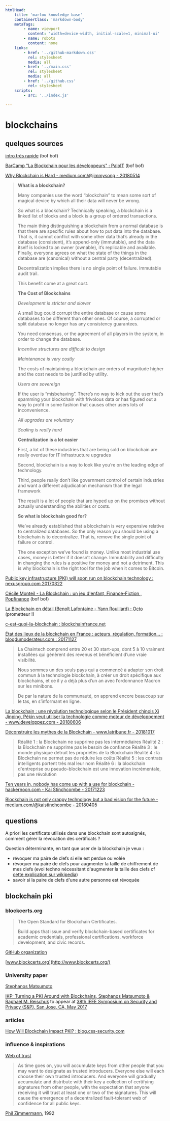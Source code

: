 ```yaml
---
htmlHead:
    title: 'marlou knowledge base' 
    containerClass: 'markdown-body'
    metaTags:
        - name: viewport
          content: 'width=device-width, initial-scale=1, minimal-ui'
        - name: robots
          content: none
    links:
        - href: '../github-markdown.css'
          rel: stylesheet
          media: all
        - href: '../main.css'
          rel: stylesheet
          media: all
        - href: '../github.css'
          rel: stylesheet
    scripts:
        - src: '../index.js'

---
```


# blockchains

## quelques sources

[intro très rapide](https://www.youtube.com/watch?v=r43LhSUUGTQ) (bof bof)

[BarCamp "La Blockchain pour les développeurs" : PaloIT](https://www.youtube.com/watch?v=6hmQT8H-JJk) (bof bof)

[Why Blockchain is Hard - medium.com/@jimmysong - 20180514](https://medium.com/@jimmysong/why-blockchain-is-hard-60416ea4c5c)

> **What is a blockchain?**
>
> Many companies use the word “blockchain” to mean some sort of magical device by which all their data will never be wrong.
>
> So what is a blockchain? Technically speaking, a blockchain is a linked list of blocks and a block is a group of ordered transactions.
>
> The main thing distinguishing a blockchain from a normal database is that there are specific rules about how to put data into the database. That is, it cannot conflict with some other data that’s already in the database (consistent), it’s append-only (immutable), and the data itself is locked to an owner (ownable), it’s replicable and available. Finally, everyone agrees on what the state of the things in the database are (canonical) without a central party (decentralized).
>
> Decentralization implies there is no single point of failure. Immutable audit trail.
>
> This benefit come at a great cost.
>
> **The Cost of Blockchains**
>
> *Development is stricter and slower*
>
> A small bug could corrupt the entire database or cause some databases to be different than other ones. Of course, a corrupted or split database no longer has any consistency guarantees.
>
> You need consensus, or the agreement of all players in the system, in order to change the database.
>
> *Incentive structures are difficult to design*
>
> *Maintenance is very costly*
>
> The costs of maintaining a blockchain are orders of magnitude higher and the cost needs to be justified by utility.
>
> *Users are sovereign*
>
> If the user is “misbehaving”. There’s no way to kick out the user that’s spamming your blockchain with frivolous data or has figured out a way to profit in some fashion that causes other users lots of inconvenience.
>
> *All upgrades are voluntary*
>
> *Scaling is really hard*
>
> **Centralization is a lot easier**
>
> First, a lot of these industries that are being sold on blockchain are really overdue for IT infrastructure upgrades
>
> Second, blockchain is a way to look like you’re on the leading edge of technology.
>
> Third, people really don’t like government control of certain industries and want a different adjudication mechanism than the legal framework
>
> The result is a lot of people that are hyped up on the promises without actually understanding the abilities or costs.
>
> **So what is blockchain good for?**
>
> We’ve already established that a blockchain is very expensive relative to centralized databases. So the only reason you should be using a blockchain is to decentralize. That is, remove the single point of failure or control.
>
> The one exception we’ve found is money. Unlike most industrial use cases, money is better if it doesn’t change. Immutability and difficulty in changing the rules is a positive for money and not a detriment. This is why blockchain is the right tool for the job when it comes to Bitcoin.

[Public key infrastructure (PKI) will soon run on blockchain technology : nexusgroup.com 20170322](https://www.nexusgroup.com/blog/public-key-infrastructure-pki-will-soon-run-blockchain-technology/)

[Cécile Monteil - La Blockchain : un jeu d'enfant, Finance-Fiction , Popfinance](https://www.youtube.com/watch?v=cL1PWRaZq4g) (bof bof)

[La Blockchain en détail (Benoît Lafontaine - Yann Rouillard) : Octo](https://www.youtube.com/watch?v=J0MgFQ-j6nE) (prometteur !)

[c-est-quoi-la-blockchain : blockchainfrance.net](https://blockchainfrance.net/decouvrir-la-blockchain/c-est-quoi-la-blockchain/)

[État des lieux de la blockchain en France : acteurs, régulation, formation… : blogdumoderateur.com : 20171127](https://www.blogdumoderateur.com/etat-des-lieux-blockchain-france/)

> La Chaintech comprend entre 20 et 30 start-ups, dont 5 à 10 vraiment installées qui génèrent des revenus et bénéficient d’une vraie visibilité.
>
> Nous sommes un des seuls pays qui a commencé à adapter son droit commun à la technologie blockchain, à créer un droit spécifique aux blockchains, et ce il y a déjà plus d’un an avec l’ordonnance Macron sur les minibons.
>
> De par la nature de la communauté, on apprend encore beaucoup sur le tas, en s’informant en ligne.

[La blockchain : une révolution technologique selon le Président chinois Xi Jinping, Pékin veut utiliser la technologie comme moteur de développement - www.developpez.com - 20180606](https://www.developpez.com/actu/207814/La-blockchain-une-revolution-technologique-selon-le-President-chinois-Xi-Jinping-Pekin-veut-utiliser-la-technologie-comme-moteur-de-developpement/)

[Déconstruire les mythes de la Blockchain - www.latribune.fr - 20181017](https://www.latribune.fr/opinions/tribunes/deconstruire-les-mythes-de-la-blockchain-794001.html)

> Réalité 1 : la Blockchain ne supprime pas les intermédiaires
> Réalité 2 : la Blockchain ne supprime pas le besoin de confiance
> Réalité 3 : le monde physique détruit les propriétés de la Blockchain
> Réalité 4 : la Blockchain ne permet pas de réduire les coûts
> Réalité 5 : les contrats intelligents portent très mal leur nom
> Réalité 6 : la blockchain d'entreprise ou pseudo-blockchain est une innovation incrémentale, pas une révolution

[Ten years in, nobody has come up with a use for blockchain - hackernoon.com - Kai Stinchcombe - 20171223](https://hackernoon.com/ten-years-in-nobody-has-come-up-with-a-use-case-for-blockchain-ee98c180100)

[Blockchain is not only crappy technology but a bad vision for the future - medium.com/@kaistinchcombe - 20180405](https://medium.com/@kaistinchcombe/decentralized-and-trustless-crypto-paradise-is-actually-a-medieval-hellhole-c1ca122efdec)

## questions

A priori les certificats utilisés dans une blockchain sont autosignés, comment gérer la révocation des certificats ?

Question déterminante, en tant que user de la blockchain je veux :

- révoquer ma paire de clefs si elle est perdue ou volée
- révoquer ma paire de clefs pour augmenter la taille de chiffrement de mes clefs (evol techno nécessitant d'augmenter la taille des clefs cf [cette explication sur wikipedia](https://fr.wikipedia.org/wiki/Chiffrement_RSA#S.C3.A9curit.C3.A9))
- savoir si la paire de clefs d'une autre personne est révoquée

## blockchain pki

### blockcerts.org

> The Open Standard for Blockchain Certificates.
>
> Build apps that issue and verify blockchain-based certificates for academic credentials, professional certifications, workforce development, and civic records.

[GitHub organization](https://github.com/blockchain-certificates)

[www.blockcerts.org](http://www.blockcerts.org/)

### University paper

[Stephanos Matsumoto](http://www.stevematsumoto.net/cv/)

[IKP: Turning a PKI Around with Blockchains, Stephanos Matsumoto & Raphael M. Reischuk](https://eprint.iacr.org/2016/1018.pdf) to appear at [38th IEEE Symposium on Security and Privacy (S&P), San Jose, CA, May 2017](http://www.ieee-security.org/TC/SP2017/program-papers.html)

### articles

[How Will Blockchain Impact PKI? : blog.css-security.com](https://blog.css-security.com/blog/how-will-blockchain-impact-pki)

### influence & inspirations

[Web of trust](https://en.wikipedia.org/wiki/Web_of_trust)

> As time goes on, you will accumulate keys from other people that you may want to designate as trusted introducers. Everyone else will each choose their own trusted introducers. And everyone will gradually accumulate and distribute with their key a collection of certifying signatures from other people, with the expectation that anyone receiving it will trust at least one or two of the signatures. This will cause the emergence of a decentralized fault-tolerant web of confidence for all public keys.

 [Phil Zimmermann](https://en.wikipedia.org/wiki/Phil_Zimmermann), 1992
